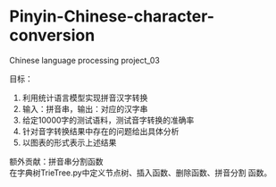 # Pinyin-Chinese-character-conversion
Chinese language processing project_03

目标： 
1. 利用统计语言模型实现拼音汉字转换  
2. 输入：拼音串，输出：对应的汉字串  
3. 给定10000字的测试语料，测试音字转换的准确率  
4. 针对音字转换结果中存在的问题给出具体分析  
5. 以图表的形式表示上述结果  

额外贡献：拼音串分割函数  
在字典树TrieTree.py中定义节点树、插入函数、删除函数、拼音分割	函数。
